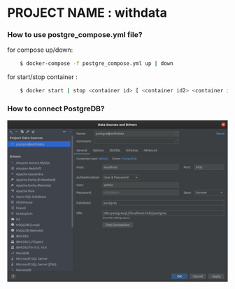 # PROJECT NAME : withdata

### How to use postgre_compose.yml file?
  
  for compose up/down: 
  
```sh
    $ docker-compose -f postgre_compose.yml up | down
```
  for start/stop container : 
  
```sh
    $ docker start | stop <container id> [ <container id2> <container id3> ...]
```


### How to connect PostgreDB?


  ![alt text](https://github.com/alimesutk/withdata/blob/master/postgre_ide_connection.png?raw=true)
